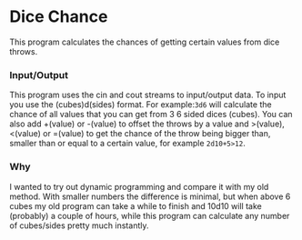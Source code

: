 # Dice Chance
This program calculates the chances of getting certain values from dice throws.
### Input/Output
This program uses the cin and cout streams to input/output data. To input you use the (cubes)d(sides) format. For example:`3d6` will calculate the chance of all values that you can get from 3 6 sided dices (cubes). You can also add +(value) or -(value) to offset the throws by a value and >(value), <(value) or =(value) to get the chance of the throw being bigger than, smaller than or equal to a certain value, for example `2d10+5>12`.
### Why
I wanted to try out dynamic programming and compare it with my old method. With smaller numbers the difference is minimal, but when above 6 cubes my old program can take a while to finish and 10d10 will take (probably) a couple of hours, while this program can calculate any number of cubes/sides pretty much instantly.
